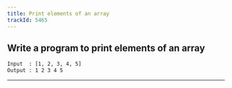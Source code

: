 ```yaml
---
title: Print elements of an array
trackId: 5465
---
```


## Write a program to print elements of an array

```txt
Input  : [1, 2, 3, 4, 5]
Output : 1 2 3 4 5
```

---
